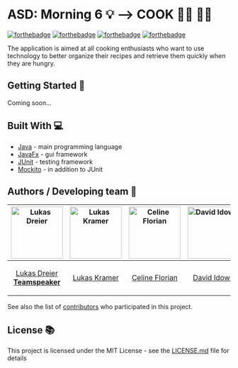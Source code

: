 # ASD: Morning 6 💡 --> COOK 👨‍🍳 👩‍🍳

[![forthebadge](http://forthebadge.com/images/badges/powered-by-electricity.svg)](http://forthebadge.com)
[![forthebadge](http://forthebadge.com/images/badges/gluten-free.svg)](http://forthebadge.com)
[![forthebadge](http://forthebadge.com/images/badges/fuck-it-ship-it.svg)](http://forthebadge.com)
[![forthebadge](http://forthebadge.com/images/badges/built-with-love.svg)](http://forthebadge.com)


The application is aimed at all cooking enthusiasts who want to use technology to better organize their recipes and retrieve them quickly when they are hungry.

## Getting Started 🚧

Coming soon...

## Built With 💻

* [Java](https://docs.oracle.com/javase/8/docs/technotes/guides/language/index.html) - main programming language
* [JavaFx](https://openjfx.io/) - gui framework
* [JUnit](https://junit.org/junit5/) - testing framework
* [Mockito](https://site.mockito.org/) - in addition to JUnit

## Authors / Developing team 🙌

| [<img alt="Lukas Dreier" src="https://avatars.githubusercontent.com/LuDre" width="117">](https://github.com/LuDre) | [<img alt="Lukas Kramer" src="https://avatars.githubusercontent.com/KramerLukas" width="117">](https://github.com/KramerLukas) | [<img alt="Celine Florian" src="https://avatars.githubusercontent.com/c2904" width="117">](https://github.com/c2904) | [<img alt="David Idowu" src="https://avatars.githubusercontent.com/Davidowu" width="117">](https://github.com/Davidowu) | [<img alt="Lena Sagaster" src="https://avatars.githubusercontent.com/lenasagaster" width="117">](https://github.com/lenasagaster) | [<img alt="Lorenz Weiss" src="https://avatars.githubusercontent.com/LookaVooka" width="117">](https://github.com/LookaVooka) | [<img alt="Martin Laubreiter" src="https://avatars.githubusercontent.com/mlaubreiter" width="117">](https://github.com/mlaubreiter) | [<img alt="Christopher Czernin" src="https://avatars.githubusercontent.com/Shioru1" width="117">](https://github.com/Shioru1) | [<img alt="Valentina Wieser" src="https://avatars.githubusercontent.com/valiwie" width="117">](https://github.com/valiwie) |
| ---------------------------------------------------------------------------------------------------------------------------------------------------------------------------------- | -------------------------------------------------------------------------------------------------------------------------------------- | -------------------------------------------------------------------------------------------------------------------------------------- | -------------------------------------------------------------------------------------------------------------------------------------- | -------------------------------------------------------------------------------------------------------------------------------------- | -------------------------------------------------------------------------------------------------------------------------------------- | -------------------------------------------------------------------------------------------------------------------------------------- | -------------------------------------------------------------------------------------------------------------------------------------- | -------------------------------------------------------------------------------------------------------------------------------------- |
| <p align="center">[Lukas Dreier **Teamspeaker**](https://github.com/LuDre) </p>                                                                                                               | <p align="center">[Lukas Kramer](https://github.com/KramerLukas) </p>                                                                     | <p align="center">[Celine Florian](https://github.com/c2904) </p>                                                                     | <p align="center">[David Idowu](https://github.com/Davidowu) </p>                                                                     | <p align="center">[Lena Sagaster](https://github.com/lenasagaster) </p>                                                                     | <p align="center">[Lorenz Weiss](https://github.com/LookaVooka) </p>                                                                     | <p align="center">[Martin Laubreiter](https://github.com/mlaubreiter) </p>                                                                     | <p align="center">[Christopher Czernin](https://github.com/Shioru1) </p>                                                                     | <p align="center">[Valentina Wieser](https://github.com/valiwie) </p>                                                                     |

See also the list of [contributors](https://github.com/sw20-tug/ASD-Morning-6/graphs/contributors) who participated in this project.

## License 📚

This project is licensed under the MIT License - see the [LICENSE.md](LICENSE.md) file for details
